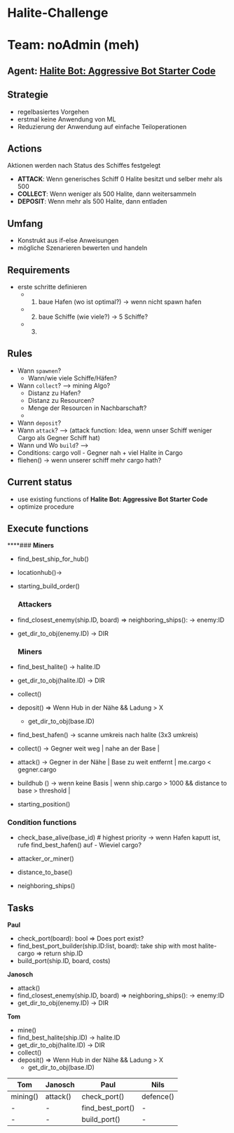 # Halite-Challenge
# Team: noAdmin (meh)

## Agent: [Halite Bot: Aggressive Bot Starter Code](https://www.kaggle.com/code/alicia183/halite-bot-aggressive-bot-starter-code/notebook)

## Strategie 
- regelbasiertes Vorgehen
- erstmal keine Anwendung von ML
- Reduzierung der Anwendung auf einfache Teiloperationen

## Actions
Aktionen werden nach Status des Schiffes festgelegt 
- **ATTACK**: Wenn generisches Schiff 0 Halite besitzt und selber mehr als 500
- **COLLECT**: Wenn weniger als 500 Halite, dann weitersammeln
- **DEPOSIT**: Wenn mehr als 500 Halite, dann entladen

## Umfang

- Konstrukt aus if-else Anweisungen
- mögliche Szenarieren bewerten und handeln

## Requirements 
- erste schritte definieren
    - 1. baue Hafen (wo ist optimal?) -> wenn nicht spawn hafen
    - 2. baue Schiffe (wie viele?) -> 5 Schiffe?
    - 3. 

## Rules
- Wann `spawnen`?
    - Wann/wie viele Schiffe/Häfen?
- Wann `collect`? --> mining Algo? 
    - Distanz zu Hafen?
    - Distanz zu Resourcen?
    - Menge der Resourcen in Nachbarschaft?
    - 
- Wann `deposit`?
- Wann `attack`? --> (attack function: Idea, wenn unser Schiff weniger Cargo als Gegner Schiff hat)
-  Wann und Wo `build`? -->
- Conditions:
cargo voll - Gegner nah + viel Halite in Cargo
- fliehen() -> wenn unserer schiff mehr cargo hath?

## Current status

- use existing functions of **Halite Bot: Aggressive Bot Starter Code**
- optimize procedure 

## Execute functions
  ****### **Miners**
- find_best_ship_for_hub()
- locationhub()-> 

- starting_build_order()

  ### **Attackers**
- find_closest_enemy(ship.ID, board) => neighboring_ships(): -> enemy:ID
- get_dir_to_obj(enemy.ID) -> DIR

  ### **Miners**
- find_best_halite() -> halite.ID
- get_dir_to_obj(halite.ID) -> DIR
- collect()
- deposit() => Wenn Hub in der Nähe && Ladung > X
    - get_dir_to_obj(base.ID)

- find_best_hafen() -> scanne umkreis nach halite (3x3 umkreis) 
- collect() -> Gegner weit weg | nahe an der Base | 
- attack() -> Gegner in der Nähe |  Base zu weit entfernt | me.cargo < gegner.cargo
- buildhub () -> wenn keine Basis | wenn ship.cargo > 1000 && distance to base > threshold |


- starting_position()

### Condition functions 
- check_base_alive(base_id) # highest priority -> wenn Hafen kaputt ist, rufe find_best_hafen() auf - Wieviel cargo?
- attacker_or_miner()

- distance_to_base() 
- neighboring_ships() 

## Tasks

**Paul**
- check_port(board): bool => Does port exist?
- find_best_port_builder(ship.ID:list, board): take ship with most halite-cargo => return ship.ID
- build_port(ship.ID, board, costs)

**Janosch**
- attack()
- find_closest_enemy(ship.ID, board) => neighboring_ships(): -> enemy:ID
- get_dir_to_obj(enemy.ID) -> DIR

**Tom**
- mine()
- find_best_halite(ship.ID) -> halite.ID
- get_dir_to_obj(halite.ID) -> DIR
- collect()
- deposit() => Wenn Hub in der Nähe && Ladung > X
    - get_dir_to_obj(base.ID)



<table>
  <thead>
    <tr>
      <th>Tom</th>
      <th>Janosch</th>
      <th>Paul</th>
      <th>Nils</th>
    </tr>
  </thead>
  <tbody>
    <tr>
      <td>mining()</td>
      <td>attack()</td>
      <td>check_port()</td>
      <td>defence()</td>
    </tr>
    <tr>
      <td>-</td>
      <td>-</td>
      <td>find_best_port()</td>
      <td>-</td>
    </tr>
    <tr>
      <td>-</td>
      <td>-</td>
      <td>build_port()</td>
      <td>-</td>
    </tr>
  </tbody>
</table>